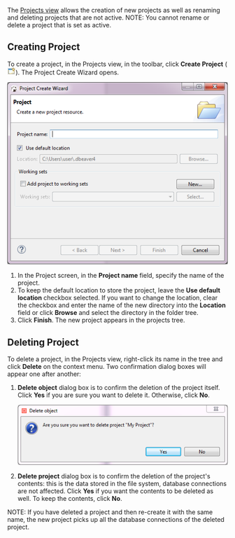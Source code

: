 The [Projects view](Projects-View) allows the creation of new projects as well as renaming and deleting projects that are not active.
NOTE: You cannot rename or delete a project that is set as active. 

## Creating Project
To create a project, in the Projects view, in the toolbar, click **Create Project** (![](images/ug/Create-project-icon.png)). The Project Create Wizard opens.

![](images/ug/Create-project-wizard.png)

1. In the Project screen, in the **Project name** field, specify the name of the project.
2. To keep the default location to store the project, leave the **Use default location** checkbox selected. If you want to change the location, clear the checkbox and enter the name of the new directory into the **Location** field or click **Browse** and select the directory in the folder tree. 
3. Click **Finish**. The new project appears in the projects tree.

## Deleting Project
To delete a project, in the Projects view, right-click its name in the tree and click **Delete** on the context menu. Two confirmation dialog boxes will appear one after another:
1. **Delete object** dialog box is to confirm the deletion of the project itself. Click **Yes** if you are sure you want to delete it. Otherwise, click **No**.

   ![](images/ug/Delete-object-dialog.png)

2. **Delete project** dialog box is to confirm the deletion of the project's contents: this is the data stored in the file system, database connections are not affected. Click **Yes** if you want the contents to be deleted as well. To keep the contents, click **No**.

NOTE: If you have deleted a project and then re-create it with the same name, the new project picks up all the database connections of the deleted project.

